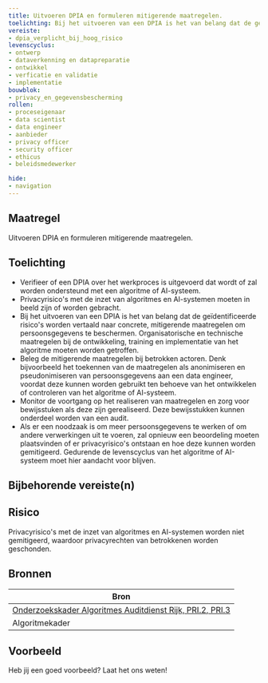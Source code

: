 ```yaml
---
title: Uitvoeren DPIA en formuleren mitigerende maatregelen. 
toelichting: Bij het uitvoeren van een DPIA is het van belang dat de geïdentificeerde risico's worden vertaald naar concrete, mitigerende maatregelen om persoonsgegevens te beschermen.
vereiste:
- dpia_verplicht_bij_hoog_risico
levenscyclus:
- ontwerp
- dataverkenning en datapreparatie
- ontwikkel
- verficatie en validatie
- implementatie
bouwblok:
- privacy_en_gegevensbescherming
rollen:
- proceseigenaar
- data scientist
- data engineer
- aanbieder
- privacy officer
- security officer
- ethicus
- beleidsmedewerker

hide:
- navigation
---
```


<!-- tags -->

## Maatregel

Uitvoeren DPIA en formuleren mitigerende maatregelen. 

## Toelichting

- Verifieer of een DPIA over het werkproces is uitgevoerd dat wordt of zal worden ondersteund met een algoritme of AI-systeem.
- Privacyrisico's met de inzet van algoritmes en AI-systemen moeten in beeld zijn of worden gebracht.
- Bij het uitvoeren van een DPIA is het van belang dat de geïdentificeerde risico's worden vertaald naar concrete, mitigerende maatregelen om persoonsgegevens te beschermen. Organisatorische en technische maatregelen bij de ontwikkeling, training en implementatie van het algoritme moeten worden getroffen.
- Beleg de mitigerende maatregelen bij betrokken actoren. Denk bijvoorbeeld het toekennen van de maatregelen als anonimiseren en pseudonimiseren van persoonsgegevens aan een data engineer, voordat deze kunnen worden gebruikt ten behoeve van het ontwikkelen of controleren van het algoritme of AI-systeem. 
- Monitor de voortgang op het realiseren van maatregelen en zorg voor bewijsstuken als deze zijn gerealiseerd. Deze bewijsstukken kunnen onderdeel worden van een audit.
- Als er een noodzaak is om meer persoonsgegevens te werken of om andere verwerkingen uit te voeren, zal opnieuw een beoordeling moeten plaatsvinden of er privacyrisico's ontstaan en hoe deze kunnen worden gemitigeerd. Gedurende de levenscyclus van het algoritme of AI-systeem moet hier aandacht voor blijven.


## Bijbehorende vereiste(n)

<!-- list_vereisten_on_maatregelen_page -->


## Risico
Privacyrisico's met de inzet van algoritmes en AI-systemen worden niet gemitigeerd, waardoor privacyrechten van betrokkenen worden geschonden. 


## Bronnen
| Bron                                                                                                                                                                     |
|--------------------------------------------------------------------------------------------------------------------------------------------------------------------------|
| [Onderzoekskader Algoritmes Auditdienst Rijk, PRI.2, PRI.3](https://www.rijksoverheid.nl/documenten/rapporten/2023/07/11/onderzoekskader-algoritmes-adr-2023)                    |
| Algoritmekader | 

## Voorbeeld

Heb jij een goed voorbeeld? Laat het ons weten!
